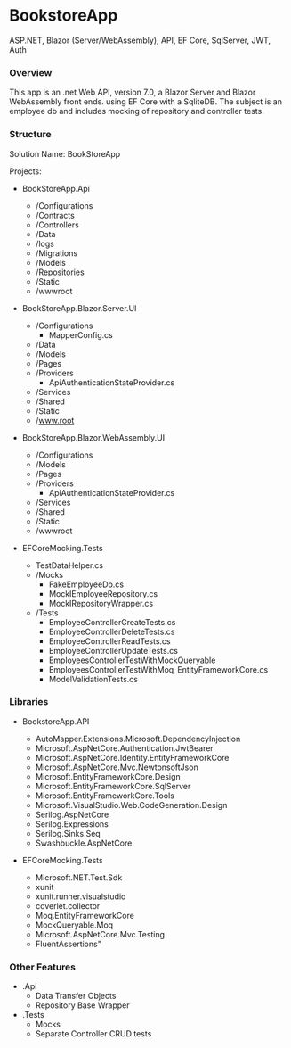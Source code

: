 # BookstoreApp
ASP.NET, Blazor (Server/WebAssembly), API, EF Core, SqlServer, JWT, Auth

### Overview

This app is an .net Web API, version 7.0, a Blazor Server and Blazor WebAssembly front ends.   using EF Core with a SqliteDB.  The subject is an employee db and includes mocking of repository and controller tests.

### Structure
Solution Name: BookStoreApp

Projects:
- BookStoreApp.Api
  - /Configurations
  - /Contracts
  - /Controllers
  - /Data
  - /logs
  - /Migrations
  - /Models
  - /Repositories
  - /Static
  - /wwwroot

- BookStoreApp.Blazor.Server.UI
   - /Configurations
      - MapperConfig.cs
   - /Data
   - /Models
   - /Pages
   - /Providers
      -  ApiAuthenticationStateProvider.cs
   -  /Services
   -  /Shared
   -  /Static
   -  /www.root 

 - BookStoreApp.Blazor.WebAssembly.UI
   - /Configurations
   - /Models
   - /Pages
   - /Providers
      - ApiAuthenticationStateProvider.cs  
   - /Services
   - /Shared
   - /Static
   - /wwwroot
  
- EFCoreMocking.Tests
    -  TestDataHelper.cs
    - /Mocks
         - FakeEmployeeDb.cs
         - MockIEmployeeRepository.cs
         - MockIRepositoryWrapper.cs
   -  /Tests
         - EmployeeControllerCreateTests.cs
         - EmployeeControllerDeleteTests.cs
         - EmployeeControllerReadTests.cs
         - EmployeeControllerUpdateTests.cs
         - EmployeesControllerTestWithMockQueryable
         - EmployeesControllerTestWithMoq_EntityFrameworkCore.cs
         - ModelValidationTests.cs

### Libraries

- BookstoreApp.API
  - AutoMapper.Extensions.Microsoft.DependencyInjection
  - Microsoft.AspNetCore.Authentication.JwtBearer
  - Microsoft.AspNetCore.Identity.EntityFrameworkCore
  - Microsoft.AspNetCore.Mvc.NewtonsoftJson
  - Microsoft.EntityFrameworkCore.Design
  - Microsoft.EntityFrameworkCore.SqlServer
  - Microsoft.EntityFrameworkCore.Tools
  - Microsoft.VisualStudio.Web.CodeGeneration.Design
  - Serilog.AspNetCore
  - Serilog.Expressions
  - Serilog.Sinks.Seq
  - Swashbuckle.AspNetCore
 
 
- EFCoreMocking.Tests

  - Microsoft.NET.Test.Sdk
  - xunit
  - xunit.runner.visualstudio
  - coverlet.collector
  - Moq.EntityFrameworkCore
  - MockQueryable.Moq
  - Microsoft.AspNetCore.Mvc.Testing
  - FluentAssertions"
 
### Other Features
  - .Api
    - Data Transfer Objects
    - Repository Base Wrapper
  - .Tests
      - Mocks
      - Separate Controller CRUD tests
